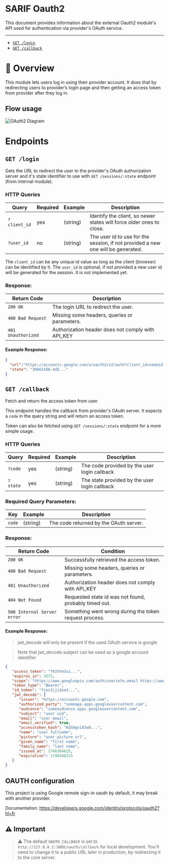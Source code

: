 # SARIF Oauth2

This document provides information about the external Oauth2 module's API used for authentication via provider's OAuth service.

---

- [`GET /login`](#get-login)
- [`GET /callback`](#get-callback)

# 🔐 Overview

This module lets users log in using their provider account. It does that by redirecting users to provider’s login page and then getting an access token from provider after they log in.

## Flow usage

![OAuth2 Diagram](./docs/OAuth2.scheme.drawio.svg)

# Endpoints

## `GET /login`

Gets the URL to redirect the user to the provider's OAuth authorization server and it's state identifier to use with `GET /sessions/:state` endpoint (from internal module).

### HTTP Queries

| Query        | Required | Example  | Description                                                                      |
| ------------ | -------- | -------- | -------------------------------------------------------------------------------- |
| `?client_id` | yes      | (string) | Identify the client, so newer states will force older ones to close.             |
| `?user_id`   | no       | (string) | The user id to use for the session, if not provided a new one will be generated. |

The `client_id` can be any unique id value as long as the client (browser) can be identified by it.
The `user_id` is optional, if not provided a new user id will be generated for the session. It is not implemented yet.

### Response:

| Return Code        | Description                                       |
| ------------------ | -----------------------------------------------   |
| `200 OK`           | The login URL to redirect the user.               |
| `400 Bad Request`  | Missing some headers, queries or parameters.      |
| `401 Unauthorized` | Authorization header does not comply with API_KEY |

#### Example Response:

```json
{
  "url":"https://accounts.google.com/o/oauth2/v2/auth?client_id=someid.apps.googleusercontent.com&redirect_uri=someurl&scope=openid+email+profile&response_type=code",
  "state": "30b61560-4d5..."
}
```

## `GET /callback`

Fetch and return the access token from user.

This endpoint handles the callback from provider's OAuth server. It expects a `code` in the query string and will return an access token.

Token can also be fetched using `GET /sessions/:state` endpoint for a more simple usage.

### HTTP Queries

| Query    | Required | Example  | Description                                   |
| -------- | -------- | -------- | --------------------------------------------- |
| `?code`  | yes      | (string) | The code provided by the user login callback  |
| `?state` | yes      | (string) | The state provided by the user login callback |

### Required Query Parameters:

| Key   | Example         | Description                             |
| ----- | --------------- | --------------------------------------- |
| `code`| (string)        | The code returned by the OAuth server.  |

### Response:

| Return Code                 | Condition                                              |
| --------------------------- | ------------------------------------------------------ |
| `200 OK`                    | Successfully retrieved the access token.               |
| `400 Bad Request`           | Missing some headers, queries or parameters.           |
| `401 Unauthorized`          | Authorization header does not comply with API_KEY      |
| `404 Not Found`             | Requested state id was not found, probably timed out.  |
| `500 Internal Server error` | Something went wrong during the token request process. |

#### Example Response:

> jwt_decode will only be present if the used OAuth service is google

> Note that jwt_decode.subject can be used as a google account identifier


```json
{
   "access_token": "f43th43ui...",
   "expires_in": 3572,
   "scope": "https://www.googleapis.com/auth/userinfo.email https://www.googleapis.com/auth/userinfo.profile openid",
   "token_type": "Bearer",
   "id_token": "fjoi3jji2ee3...",
   "jwt_decode": {
      "issuer": "https://accounts.google.com",
      "authorized_party": "someapp.apps.googleusercontent.com",
      "audience": "someaudience.apps.googleusercontent.com",
      "subject": "user uid",
      "email": "user email",
      "email_verified": true,
      "accesstoken_hash": "KdS0gvi0Jw8...",
      "name": "user fullname",
      "picture": "user picture url",
      "given_name": "first name",
      "family_name": "last name",
      "issued_at": 1746304625,
      "expiration": 1746308225
   }
}
```

## OAUTH configuration

This project is using Google remote sign-in oauth by default, it may break with another provider.

Documentation: https://developers.google.com/identity/protocols/oauth2?hl=fr

## ⚠️ Important

> ⚠️ The default `OAUTH_CALLBACK` is set to `http://127.0.0.1:3000/oauth/callback` for local development. You'll need to change it to a public URL later in production, by redirecting it to the core server.
